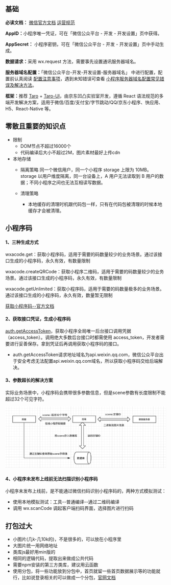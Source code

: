 ## 基础

<b>必读文档：</b> [微信官方文档](https://developers.weixin.qq.com/miniprogram/dev/framework/quickstart/)
[运营规范](https://developers.weixin.qq.com/miniprogram/product/#%E4%B8%80%E3%80%81%E5%8E%9F%E5%88%99%E5%8F%8A%E7%9B%B8%E5%85%B3%E8%AF%B4%E6%98%8E)

<b>AppID：</b>小程序唯一凭证，可在「微信公众平台 - 开发 - 开发设置」页中获得。

<b>AppSecret：</b> 小程序密钥，可在「微信公众平台 - 开发 - 开发设置」页中手动生成。

<b>数据请求：</b>采用 wx.request 方法，需要事先设置通讯服务器域名。

<b>服务器域名配置：</b>「微信公众平台-开发-开发设置-服务器域名」 中进行配置，配置前认真阅读 [配置注意事项](https://developers.weixin.qq.com/miniprogram/dev/framework/ability/network.html)，遇到未知错误可查看 [小程序服务器域名配置常见错误及解决方法](https://kf.qq.com/faq/1706236NjINj1706236VRZBR.html)。

<b>框架：</b>推荐 [Taro](https://nervjs.github.io/taro/docs/README.html) + [Taro-UI](https://taro-ui.jd.com/#/docs/introduction)，由京东凹凸实验室开发，遵循 React 语法规范的多端开发解决方案，适用于微信/百度/支付宝/字节跳动/QQ/京东小程序、快应用、H5、React-Native 等。

## 零散且重要的知识点
- 限制
    - DOM节点不超过16000个
    - 代码编译后大小不超过2M，图片素材最好上传cdn
- 本地存储
    - 隔离策略
        同一个微信用户，同一个小程序 storage 上限为 10MB。storage 以用户维度隔离，同一台设备上，A 用户无法读取到 B 用户的数据；不同小程序之间也无法互相读写数据。

    - 清理策略
        - 本地缓存的清理时机跟代码包一样，只有在代码包被清理的时候本地缓存才会被清理。

## 小程序码

 #### 1、三种生成方式
wxacode.get：获取小程序码，适用于需要的码数量较少的业务场景。通过该接口生成的小程序码，永久有效，有数量限制

wxacode.createQRCode：获取小程序二维码，适用于需要的码数量较少的业务场景。通过该接口生成的小程序码，永久有效，有数量限制

wxacode.getUnlimited：获取小程序码，适用于需要的码数量极多的业务场景。通过该接口生成的小程序码，永久有效，数量暂无限制

[获取小程序码--官方文档](https://developers.weixin.qq.com/miniprogram/dev/api-backend/open-api/qr-code/wxacode.createQRCode.html)

 #### 2、获取接口凭证，生成小程序码

[auth.getAccessToken](https://developers.weixin.qq.com/miniprogram/dev/api-backend/open-api/access-token/auth.getAccessToken.html)，获取小程序全局唯一后台接口调用凭据（access_token）。调用绝大多数后台接口时都需使用 access_token，开发者需要进行妥善保存。拿到凭证后再调用获取小程序码的接口。

* auth.getAccessToken请求地址域名为api.weixin.qq.com，微信公众平台出于安全考虑无法配置api.weixin.qq.com域名，所以获取小程序码交给后端解决。


#### 3、参数超长的解决方案

实际业务场景中，小程序码会携带很多参数信息，但是scene参数有长度限制不能超过32个可见字符。

![解决方案](./img/code-scene.png)

#### 4、小程序未发布上线前无法扫描识别小程序码

小程序未发布上线前，是不能通过微信扫码识别小程序码的，两种方式模拟测试：

* 使用本地模拟测试：工具--普通编译--通过二维码编译
* 调用 wx.scanCode 调起客户端扫码界面，选择图片进行扫码


## 打包过大

*  小图片(几k-几10k的)，不是很多的，可以放在小程序里
*  大图片统一用网络地址
*  类库js最好用min版的
*  相同的逻辑代码，提取出来做成公共代码
*  需要npm安装的第三方类库，建议用云函数
*  使用分包，将一些功能放到分包中，首页就留一些首页数据展示等的功能就行，比如说登录相关的可以做成一个分包，[官网文档](https://developers.weixin.qq.com/miniprogram/dev/framework/subpackages/basic.html)